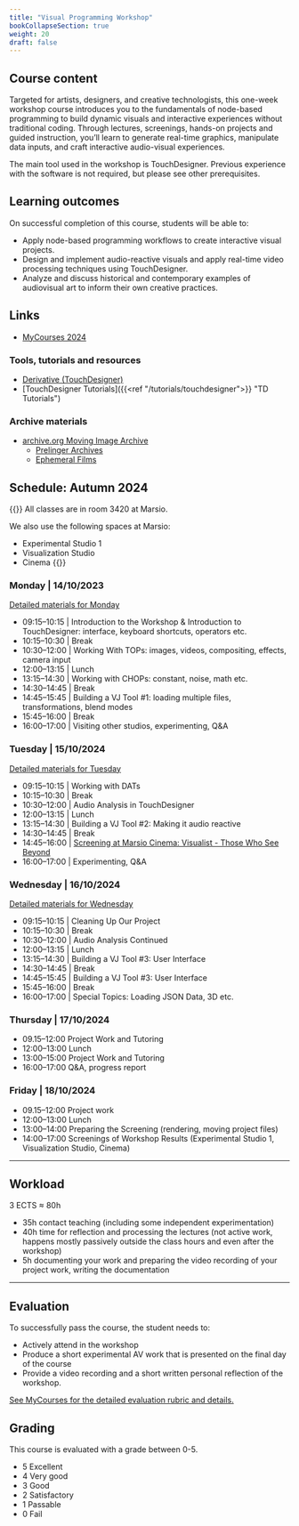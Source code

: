 ```yaml
---
title: "Visual Programming Workshop"
bookCollapseSection: true
weight: 20
draft: false
---
```


## Course content

Targeted for artists, designers, and creative technologists, this one-week workshop course introduces you to the fundamentals of node-based programming to build dynamic visuals and interactive experiences without traditional coding. Through lectures, screenings, hands-on projects and guided instruction, you’ll learn to generate real-time graphics, manipulate data inputs, and craft interactive audio-visual experiences.

The main tool used in the workshop is TouchDesigner. Previous experience with the software is not required, but please see other prerequisites.

## Learning outcomes

On successful completion of this course, students will be able to:

- Apply node-based programming workflows to create interactive visual projects.
- Design and implement audio-reactive visuals and apply real-time video processing techniques using TouchDesigner.
- Analyze and discuss historical and contemporary examples of audiovisual art to inform their own creative practices.

## Links

- [MyCourses 2024](https://mycourses.aalto.fi/course/view.php?id=44213)

### Tools, tutorials and resources

- [Derivative (TouchDesigner)](https://derivative.ca/)
- [TouchDesigner Tutorials]({{<ref "/tutorials/touchdesigner">}} "TD Tutorials")

### Archive materials

- [archive.org Moving Image Archive](https://archive.org/details/movies)
  - [Prelinger Archives](https://archive.org/details/prelinger)
  - [Ephemeral Films](https://archive.org/details/ephemera)

## Schedule: Autumn 2024

{{<hint info>}}
All classes are in room 3420 at Marsio.  

We also use the following spaces at Marsio:
- Experimental Studio 1
- Visualization Studio
- Cinema
{{</hint>}}

### Monday | 14/10/2023

[Detailed materials for Monday](./01-monday/)

- 09:15–10:15 | Introduction to the Workshop & Introduction to TouchDesigner: interface, keyboard shortcuts, operators etc.
- 10:15–10:30 | Break
- 10:30–12:00 | Working With TOPs: images, videos, compositing, effects, camera input
- 12:00–13:15 | Lunch
- 13:15–14:30 | Working with CHOPs: constant, noise, math etc.
- 14:30–14:45 | Break
- 14:45–15:45 | Building a VJ Tool #1: loading multiple files, transformations, blend modes
- 15:45–16:00 | Break
- 16:00–17:00 | Visiting other studios, experimenting, Q&A

### Tuesday | 15/10/2024

[Detailed materials for Tuesday](./02-tuesday)

- 09:15–10:15 | Working with DATs
- 10:15–10:30 | Break
- 10:30–12:00 | Audio Analysis in TouchDesigner
- 12:00–13:15 | Lunch
- 13:15–14:30 | Building a VJ Tool #2: Making it audio reactive
- 14:30–14:45 | Break
- 14:45–16:00 | [Screening at Marsio Cinema: Visualist - Those Who See Beyond](https://www.imdb.com/title/tt13586636/)
- 16:00–17:00 | Experimenting, Q&A

### Wednesday | 16/10/2024

[Detailed materials for Wednesday](./03-wednesday)

- 09:15–10:15 | Cleaning Up Our Project
- 10:15–10:30 | Break
- 10:30–12:00 | Audio Analysis Continued
- 12:00–13:15 | Lunch
- 13:15–14:30 | Building a VJ Tool #3: User Interface
- 14:30–14:45 | Break
- 14:45–15:45 | Building a VJ Tool #3: User Interface
- 15:45–16:00 | Break
- 16:00–17:00 | Special Topics: Loading JSON Data, 3D etc.

### Thursday | 17/10/2024

- 09.15–12:00 Project Work and Tutoring
- 12:00–13:00 Lunch
- 13:00–15:00 Project Work and Tutoring
- 16:00–17:00 Q&A, progress report

### Friday | 18/10/2024

- 09.15–12:00 Project work
- 12:00–13:00 Lunch
- 13:00–14:00 Preparing the Screening (rendering, moving project files)
- 14:00–17:00 Screenings of Workshop Results (Experimental Studio 1, Visualization Studio, Cinema)

---

## Workload

3 ECTS ≈ 80h

- 35h contact teaching (including some independent experimentation)
- 40h time for reflection and processing the lectures (not active work, happens mostly passively outside the class hours and even after the workshop)
- 5h documenting your work and preparing the video recording of your project work, writing the documentation

---

## Evaluation

To successfully pass the course, the student needs to:

- Actively attend in the workshop 
- Produce a short experimental AV work that is presented on the final day of the course
- Provide a video recording and a short written personal reflection of the workshop.

[See MyCourses for the detailed evaluation rubric and details.](https://mycourses.aalto.fi/course/view.php?id=44213&section=1)


## Grading

This course is evaluated with a grade between 0-5.

- 5 Excellent
- 4 Very good
- 3 Good
- 2 Satisfactory
- 1 Passable
- 0 Fail



